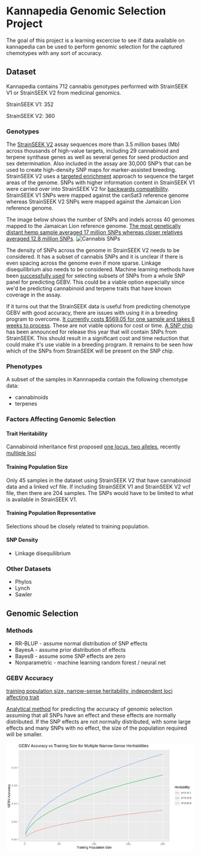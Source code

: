 # Kannapedia Genomic Selection Project

The goal of this project is a learning excercise to see if data available on kannapedia can be used to perform genomic selection for the captured chemotypes with any sort of accuracy.

## Dataset

Kannapedia contains 712 cannabis genotypes performed with StrainSEEK V1 or StrainSEEK V2 from medicinal genomics. 

StrainSEEK V1: 352

StrainSEEK V2: 360

### Genotypes

The [StrainSEEK V2](https://www.medicinalgenomics.com/strainseek-strain-identification-and-registration/) assay sequences more than 3.5 million bases (Mb) across thousands of high-value targets, including 29 cannabinoid and terpene synthase genes as well as several genes for seed production and sex determination. Also included in the assay are 30,000 SNP’s that can be used to create high-density SNP maps for marker-assisted breeding. StrainSEEK V2 uses a [targeted enrichment](https://www.kannapedia.net/cannabis-phylotree/) approach to sequence the target areas of the genome. SNPs with higher information content in StrainSEEK V1 were carried over into StrainSEEK V2 for [backwards compatibility](https://www.medicinalgenomics.com/new-data-visualizations-kannapedia/). StrainSEEK V1 SNPs were mapped against the canSat3 reference genome whereas StrainSEEK V2 SNPs were mapped against the Jamaican Lion reference genome.

The image below shows the number of SNPs and indels across 40 genomes mapped to the Jamaican Lion reference genome. [The most genetically distant hemp sample averaged 17 million SNPs whereas closer relatives averaged 12.8 million SNPs](https://www.biorxiv.org/content/10.1101/2020.01.03.894428v1.full).
![Cannabis SNPs](https://www.biorxiv.org/content/biorxiv/early/2020/01/05/2020.01.03.894428/F5.large.jpg?width=800&height=600&carousel=1)

The density of SNPs across the genome in StrainSEEK V2 needs to be considered. It has a subset of cannabis SNPs and it is unclear if there is even spacing across the genome even if more sparse. Linkage disequilibrium also needs to be considered. Machine learning methods have been [successfully used](https://www.frontiersin.org/articles/10.3389/fgene.2018.00237/full) for selecting subsets of SNPs from a whole SNP panel for predicting GEBV. This could be a viable option especially since we'd be predicting cannabinoid and terpene traits that have known coverage in the assay.

If it turns out that the StrainSEEK data is useful from predicting chemotype GEBV with good accuracy, there are issues with using it in a breeding program to overcome. [It currently costs $569.05 for one sample and takes 6 weeks to process](http://store.medicinalgenomics.com/home/Strain-Identification-and-Registration/StrainSEEK-cannabis-and-hemp-strain-identification-3-megabases.html). These are not viable options for cost or time. [A SNP chip](https://www.medicinalgenomics.com/eurofins-scientific-medicinal-genomics-partner-on-worlds-most-comprehensive-informative-cannabis-snp-chip/) has been announced for release this year that will contain SNPs from StrainSEEK. This should result in a significant cost and time reduction that could make it's use viable in a breeding program. It remains to be seen how which of the SNPs from StrainSEEK will be present on the SNP chip.

### Phenotypes

A subset of the samples in Kannnapedia contain the following chemotype data:
* cannabinoids
* terpenes

### Factors Affecting Genomic Selection

#### Trait Heritability

Cannabinoid inheritance first proposed [one locus, two alleles](https://www.genetics.org/content/163/1/335), recently [multiple loci](https://nph.onlinelibrary.wiley.com/doi/full/10.1111/nph.13562#nph13562-fig-0001)

#### Training Population Size

Only 45 samples in the dataset using StrainSEEK V2 that have cannabinoid data and a linked vcf file. If including StrainSEEK V1 and StrainSEEK V2 vcf file, then there are 204 samples. The SNPs would have to be limited to what is available in StrainSEEK V1.

#### Training Population Representative
Selections shoud be closely related to training population.

#### SNP Density
* Linkage disequilibrium

### Other Datasets

* Phylos
* Lynch
* Sawler

## Genomic Selection

### Methods

* RR-BLUP - assume normal distribution of SNP effects
* BayesA - assume prior distribution of effects 
* BayesB - assume some SNP effects are zero
* Nonparametric - machine learning random forest / neural net

### GEBV Accuracy 

[training population size, narrow-sense heritability, independent loci affecting trait](https://link.springer.com/article/10.1007/s00122-018-3270-8)

[Analytical method](https://sci-hub.tw/https://www.nature.com/articles/nrg2575) for predicting the accuracy of genomic selection assuming that all SNPs have an effect and these effects are normally distributed. If the SNP effects are not normally distributed, with some large effects and many SNPs with no effect, the size of the population required will be smaller.


![GEBV Accuracy Plot](images/gebv_accuracy.jpg?raw=true "GEBV Accuracy")
